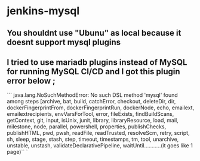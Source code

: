 # jenkins-mysql
## You shouldnt use "Ubunu" as local because it doesnt support mysql plugins
## I tried to use mariadb plugins instead of MySQL for running MySQL CI/CD and I got this plugin error below ;

``` java.lang.NoSuchMethodError: No such DSL method 'mysql' found among steps [archive, bat, build, catchError, checkout, deleteDir, dir, dockerFingerprintFrom, dockerFingerprintRun, dockerNode, echo, emailext, emailextrecipients, envVarsForTool, error, fileExists, findBuildScans, getContext, git, input, isUnix, junit, library, libraryResource, load, mail, milestone, node, parallel, powershell, properties, publishChecks, publishHTML, pwd, pwsh, readFile, readTrusted, resolveScm, retry, script, sh, sleep, stage, stash, step, timeout, timestamps, tm, tool, unarchive, unstable, unstash, validateDeclarativePipeline, waitUntil...........(it goes like 1 page)``
` 

